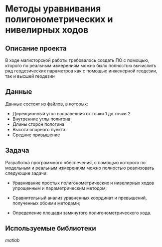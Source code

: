 # Методы уравнивания полигонометрических и нивелирных ходов

## Описание проекта

В ходе магисторской работы требовалось создать ПО с помощью, 
кторого по реальным измерениям можно было полностью вычислить ряд геодезических параметров как с помощью инженерной геодезии, 
так и высшей геодезии

## Данные

Данные состоят из файлов, в которых:
- Дирекционный угол направелния от точки 1 до точки 2
- Внутренние углы полигона
- Длины сторон пологина
- Высота опорного пункта
- Средние привышение


## Задача

Разработка программного обеспечения, с помощью которого по модельным и реальным измерениям можно полностью реализовать следующие задачи:​

- Уравнивание простых полигонометрических и нивелирных ходов упрощенным и параметрическим методом; ​

- Сравнительный анализ уравненных координат и превышений, полученных обоими методами;​

- Определение площади замкнутого полигонометрического хода.​   

## Используемые библиотеки
*matlab*
